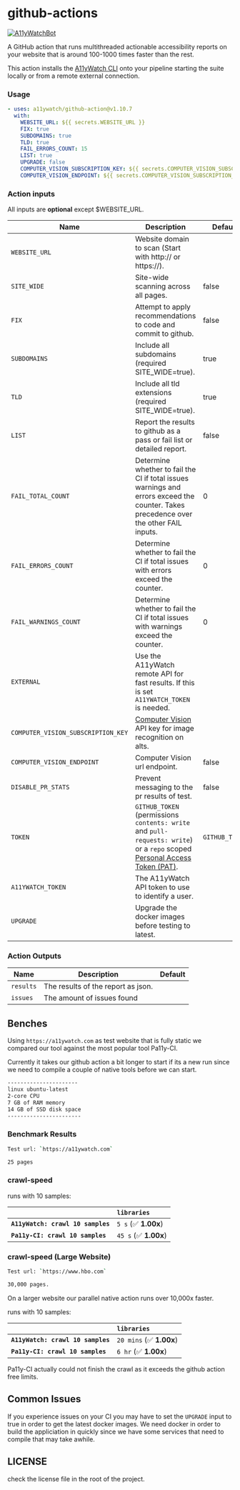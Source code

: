 # github-actions

[![A11yWatchBot](https://github.com/A11yWatch/github-action/actions/workflows/action.yml/badge.svg?branch=main)](https://github.com/A11yWatch/github-action/actions/workflows/action.yml)

A GitHub action that runs multithreaded actionable accessibility reports on your website that is around 100-1000 times faster than the rest.

This action installs the [A11yWatch CLI](https://github.com/A11yWatch/a11ywatch/tree/main/cli) onto your pipeline starting the suite locally or from a remote external connection.

### Usage

```yaml
- uses: a11ywatch/github-action@v1.10.7
  with:
    WEBSITE_URL: ${{ secrets.WEBSITE_URL }}
    FIX: true
    SUBDOMAINS: true
    TLD: true
    FAIL_ERRORS_COUNT: 15
    LIST: true
    UPGRADE: false
    COMPUTER_VISION_SUBSCRIPTION_KEY: ${{ secrets.COMPUTER_VISION_SUBSCRIPTION_KEY }}
    COMPUTER_VISION_ENDPOINT: ${{ secrets.COMPUTER_VISION_SUBSCRIPTION_KEY }}
```

### Action inputs

All inputs are **optional** except $WEBSITE_URL.

| Name                               | Description                                                                                                                                                                                                              | Default        |
| ---------------------------------- | ------------------------------------------------------------------------------------------------------------------------------------------------------------------------------------------------------------------------ | -------------- |
| `WEBSITE_URL`                      | Website domain to scan (Start with http:// or https://).                                                                                                                                                                 |                |
| `SITE_WIDE`                        | Site-wide scanning across all pages.                                                                                                                                                                                     | false          |
| `FIX`                              | Attempt to apply recommendations to code and commit to github.                                                                                                                                                           | false          |
| `SUBDOMAINS`                       | Include all subdomains (required SITE_WIDE=true).                                                                                                                                                                        | true           |
| `TLD`                              | Include all tld extensions (required SITE_WIDE=true).                                                                                                                                                                    | true           |
| `LIST`                             | Report the results to github as a pass or fail list or detailed report.                                                                                                                                                  | false          |
| `FAIL_TOTAL_COUNT`                 | Determine whether to fail the CI if total issues warnings and errors exceed the counter. Takes precedence over the other FAIL inputs.                                                                                    | 0              |
| `FAIL_ERRORS_COUNT`                | Determine whether to fail the CI if total issues with errors exceed the counter.                                                                                                                                         | 0              |
| `FAIL_WARNINGS_COUNT`              | Determine whether to fail the CI if total issues with warnings exceed the counter.                                                                                                                                       | 0              |
| `EXTERNAL`                         | Use the A11yWatch remote API for fast results. If this is set `A11YWATCH_TOKEN` is needed.                                                                                                                               |                |
| `COMPUTER_VISION_SUBSCRIPTION_KEY` | [Computer Vision](https://azure.microsoft.com/en-us/services/cognitive-services/computer-vision/#overview) API key for image recognition on alts.                                                                        |                |
| `COMPUTER_VISION_ENDPOINT`         | Computer Vision url endpoint.                                                                                                                                                                                            | false          |
| `DISABLE_PR_STATS`                 | Prevent messaging to the pr results of test.                                                                                                                                                                             | false          |
| `TOKEN`                            | `GITHUB_TOKEN` (permissions `contents: write` and `pull-requests: write`) or a `repo` scoped [Personal Access Token (PAT)](https://docs.github.com/en/github/authenticating-to-github/creating-a-personal-access-token). | `GITHUB_TOKEN` |
| `A11YWATCH_TOKEN`                  | The A11yWatch API token to use to identify a user.                                                                                                                                                                       |                |
| `UPGRADE`                          | Upgrade the docker images before testing to latest.                                                                                                                                                                      |                |

### Action Outputs

| Name      | Description                        | Default |
| --------- | ---------------------------------- | ------- |
| `results` | The results of the report as json. |         |
| `issues`  | The amount of issues found         |         |

## Benches

Using `https://a11ywatch.com` as test website that is fully static we compared our tool against the most popular tool Pa11y-CI.

Currently it takes our github action a bit longer to start if its a new run since we need to compile a couple of native tools before we can start.

```sh
----------------------
linux ubuntu-latest
2-core CPU
7 GB of RAM memory
14 GB of SSD disk space
-----------------------
```

### Benchmark Results

```sh
Test url: `https://a11ywatch.com`

25 pages
```

### crawl-speed

runs with 10 samples:

|                                   | `libraries`           |
| :-------------------------------- | :-------------------- |
| **`A11yWatch: crawl 10 samples`** | `5 s` (✅ **1.00x**)  |
| **`Pa11y-CI: crawl 10 samples`**  | `45 s` (✅ **1.00x**) |

### crawl-speed (Large Website)

```sh
Test url: `https://www.hbo.com`

30,000 pages.
```

On a larger website our parallel native action runs over 10,000x faster.

runs with 10 samples:

|                                   | `libraries`              |
| :-------------------------------- | :----------------------- |
| **`A11yWatch: crawl 10 samples`** | `20 mins` (✅ **1.00x**) |
| **`Pa11y-CI: crawl 10 samples`**  | `6 hr` (✅ **1.00x**)    |

Pa11y-CI actually could not finish the crawl as it exceeds the github action free limits.

## Common Issues

If you experience issues on your CI you may have to set the `UPGRADE` input to true in order to get the latest docker images.
We need docker in order to build the appliciation in quickly since we have some services that need to compile that may take awhile.

## LICENSE

check the license file in the root of the project.
